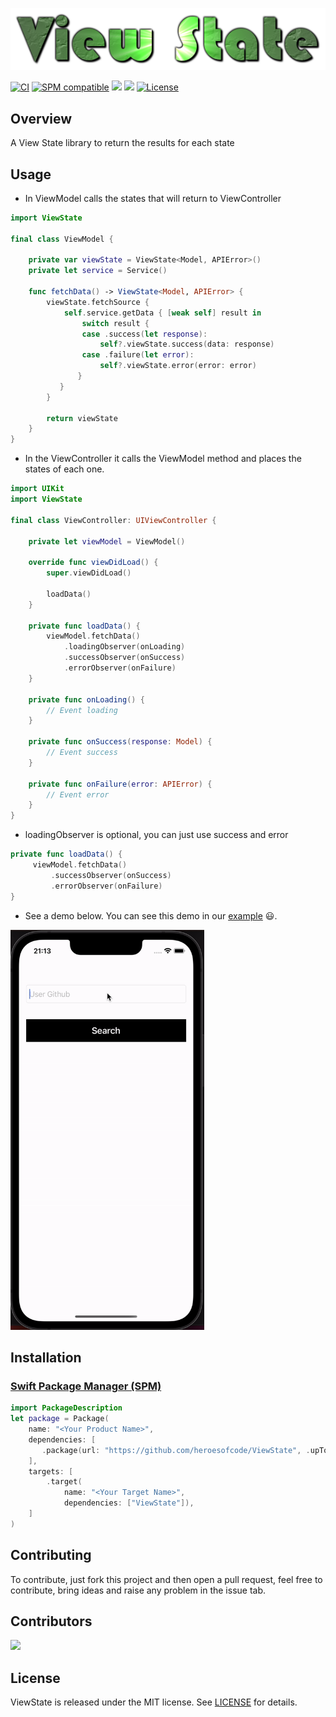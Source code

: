 <p align="center">
    <img src="https://github.com/heroesofcode/ViewState/blob/master/.github/assets/logo.png">
</p>

[![CI](https://github.com/heroesofcode/ViewState/actions/workflows/CI.yml/badge.svg)](https://github.com/heroesofcode/ViewState/actions/workflows/CI.yml)
[![SPM compatible](https://img.shields.io/badge/SPM-compatible-brightgreen)](https://swift.org/package-manager/)
[![](https://img.shields.io/endpoint?url=https%3A%2F%2Fswiftpackageindex.com%2Fapi%2Fpackages%2Fheroesofcode%2FViewState%2Fbadge%3Ftype%3Dswift-versions)](https://swiftpackageindex.com/heroesofcode/ViewState)
[![](https://img.shields.io/endpoint?url=https%3A%2F%2Fswiftpackageindex.com%2Fapi%2Fpackages%2Fheroesofcode%2FViewState%2Fbadge%3Ftype%3Dplatforms)](https://swiftpackageindex.com/heroesofcode/ViewState)
[![License](https://img.shields.io/github/license/joaolfp/ViewState.svg)](https://github.com/joaolfp/ViewState/blob/master/LICENSE)

## Overview

A View State library to return the results for each state

## Usage

- In ViewModel calls the states that will return to ViewController

```swift
import ViewState

final class ViewModel {
    
    private var viewState = ViewState<Model, APIError>()
    private let service = Service()
    
    func fetchData() -> ViewState<Model, APIError> {
        viewState.fetchSource {
            self.service.getData { [weak self] result in
                switch result {
                case .success(let response):
                    self?.viewState.success(data: response)
                case .failure(let error):
                    self?.viewState.error(error: error)
               }
           }
        }

        return viewState
    }
}
```
- In the ViewController it calls the ViewModel method and places the states of each one.

``` swift
import UIKit
import ViewState

final class ViewController: UIViewController {

    private let viewModel = ViewModel()

    override func viewDidLoad() {
        super.viewDidLoad()

        loadData()
    }
    
    private func loadData() {
        viewModel.fetchData()
            .loadingObserver(onLoading)
            .successObserver(onSuccess)
            .errorObserver(onFailure)
    }
    
    private func onLoading() {
        // Event loading
    }
    
    private func onSuccess(response: Model) {
        // Event success
    }
    
    private func onFailure(error: APIError) {
        // Event error
    }
}
```

- loadingObserver is optional, you can just use success and error

``` swift
private func loadData() {
     viewModel.fetchData()
         .successObserver(onSuccess)
         .errorObserver(onFailure)
}
```

- See a demo below. You can see this demo in our [example](https://github.com/heroesofcode/ViewState/tree/master/Example) :smiley:.
<img src="https://github.com/heroesofcode/ViewState/blob/master/.github/assets/ImageExample.gif" width="310" height="640" />

## Installation

### [Swift Package Manager (SPM)](https://swift.org/package-manager)

```swift
import PackageDescription
let package = Package(
    name: "<Your Product Name>",
    dependencies: [
       .package(url: "https://github.com/heroesofcode/ViewState", .upToNextMajor(from: "1.6.0"))
    ],
    targets: [
        .target(
            name: "<Your Target Name>",
            dependencies: ["ViewState"]),
    ]
)
```

## Contributing

To contribute, just fork this project and then open a pull request, feel free to contribute, bring ideas and raise any problem in the issue tab.

## Contributors

<a href="https://github.com/heroesofcode/ViewState/graphs/contributors">
  <img src="https://contrib.rocks/image?repo=heroesofcode/ViewState" />
</a>

## License

ViewState is released under the MIT license. See [LICENSE](https://github.com/heroesofcode/ViewState/blob/master/LICENSE) for details.
